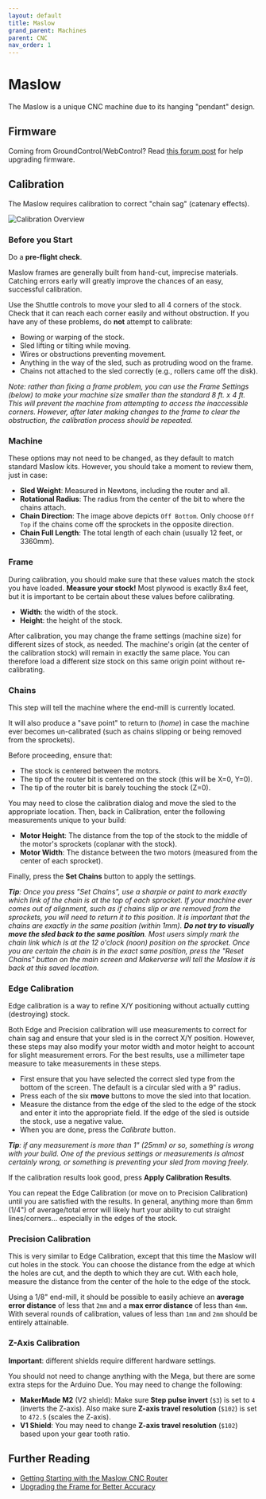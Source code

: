 ```yaml
---
layout: default
title: Maslow
grand_parent: Machines
parent: CNC
nav_order: 1
---
```


# Maslow

The Maslow is a unique CNC machine due to its hanging "pendant" design.

## Firmware

Coming from GroundControl/WebControl? Read [this forum post](https://forums.maslowcnc.com/t/how-to-upgrade-to-holey-51-28-firmware-using-webcontrol-in-preparation-for-running-makerverse/14549) for help upgrading firmware.

## Calibration

The Maslow requires calibration to correct "chain sag" (catenary effects).

![Calibration Overview](/assets/machines/maslow/calibration_overview.png)

### Before you Start

Do a **pre-flight check**.

Maslow frames are generally built from hand-cut, imprecise materials. Catching errors early will greatly improve the chances of an easy, successful calibration.

Use the Shuttle controls to move your sled to all 4 corners of the stock. Check that it can reach each corner easily and without obstruction. If you have any of these problems, do **not** attempt to calibrate:

- Bowing or warping of the stock.
- Sled lifting or tilting while moving.
- Wires or obstructions preventing movement.
- Anything in the way of the sled, such as protruding wood on the frame.
- Chains not attached to the sled correctly (e.g., rollers came off the disk).

_Note: rather than fixing a frame problem, you can use the Frame Settings (below) to make your machine size smaller than the standard 8 ft. x 4 ft. This will prevent the machine from attempting to access the inaccessible corners. However, after later making changes to the frame to clear the obstruction, the calibration process should be repeated._

### Machine

These options may not need to be changed, as they default to match standard Maslow kits. However, you should take a moment to review them, just in case:

- **Sled Weight**: Measured in Newtons, including the router and all.
- **Rotational Radius**: The radius from the center of the bit to where the chains attach.
- **Chain Direction**: The image above depicts `Off Bottom`. Only choose `Off Top` if the chains come off the sprockets in the opposite direction.
- **Chain Full Length**: The total length of each chain (usually 12 feet, or 3360mm).

### Frame

During calibration, you should make sure that these values match the stock you have loaded. **Measure your stock!** Most plywood is exactly 8x4 feet, but it is important to be certain about these values before calibrating.

- **Width**: the width of the stock.
- **Height**: the height of the stock.

After calibration, you may change the frame settings (machine size) for different sizes of stock, as needed. The machine's origin (at the center of the calibration stock) will remain in exactly the same place. You can therefore load a different size stock on this same origin point without re-calibrating.

### Chains

This step will tell the machine where the end-mill is currently located.

It will also produce a "save point" to return to (_home_) in case the machine ever becomes un-calibrated (such as chains slipping or being removed from the sprockets).

Before proceeding, ensure that:

- The stock is centered between the motors.
- The tip of the router bit is centered on the stock (this will be X=0, Y=0).
- The tip of the router bit is barely touching the stock (Z=0).

You may need to close the calibration dialog and move the sled to the appropriate location. Then, back in Calibration, enter the following measurements unique to your build:

- **Motor Height**: The distance from the top of the stock to the middle of the motor's sprockets (coplanar with the stock).
- **Motor Width**: The distance between the two motors (measured from the center of each sprocket).

Finally, press the **Set Chains** button to apply the settings.

_**Tip**: Once you press "Set Chains", use a sharpie or paint to mark exactly which link of the chain is at the top of each sprocket. If your machine ever comes out of alignment, such as if chains slip or are removed from the sprockets, you will need to return it to this position. It is important that the chains are exactly in the same position (within 1mm). **Do not try to visually move the sled back to the same position**. Most users simply mark the chain link which is at the 12 o'clock (noon) position on the sprocket. Once you are certain the chain is in the exact same position, press the "Reset Chains" button on the main screen and Makerverse will tell the Maslow it is back at this saved location._

### Edge Calibration

Edge calibration is a way to refine X/Y positioning without actually cutting (destroying) stock.

Both Edge and Precision calibration will use measurements to correct for chain sag and ensure that your sled is in the correct X/Y position. However, these steps may also modify your motor width and motor height to account for slight measurement errors. For the best results, use a millimeter tape measure to take measurements in these steps.

- First ensure that you have selected the correct sled type from the bottom of the screen. The default is a circular sled with a 9" radius.
- Press each of the six **move** buttons to move the sled into that location.
- Measure the distance from the edge of the sled to the edge of the stock and enter it into the appropriate field. If the edge of the sled is outside the stock, use a negative value.
- When you are done, press the _Calibrate_ button.

_**Tip**: if any measurement is more than 1" (25mm) or so, something is wrong with your build. One of the previous settings or measurements is almost certainly wrong, or something is preventing your sled from moving freely._

If the calibration results look good, press **Apply Calibration Results**.

You can repeat the Edge Calibration (or move on to Precision Calibration) until you are satisfied with the results. In general, anything more than 6mm (1/4") of average/total error will likely hurt your ability to cut straight lines/corners... especially in the edges of the stock.

### Precision Calibration

This is very similar to Edge Calibration, except that this time the Maslow will cut holes in the stock. You can choose the distance from the edge at which the holes are cut, and the depth to which they are cut. With each hole, measure the distance from the center of the hole to the edge of the stock.

Using a 1/8" end-mill, it should be possible to easily achieve an **average error distance** of less that `2mm` and a **max error distance** of less than `4mm`. With several rounds of calibration, values of less than `1mm` and `2mm` should be entirely attainable.

### Z-Axis Calibration

**Important**: different shields require different hardware settings.

You should not need to change anything with the Mega, but there are some extra steps for the Arduino Due. You may need to change the following:

- **MakerMade M2** (V2 shield): Make sure **Step pulse invert** (`$3`) is set to `4` (inverts the Z-axis). Also make sure **Z-axis travel resolution** (`$102`) is set to `472.5` (scales the Z-axis).
- **V1 Shield**: You may need to change **Z-axis travel resolution** (`$102`) based upon your gear tooth ratio.

## Further Reading

- [Getting Starting with the Maslow CNC Router](https://www.technicallywizardry.com/maslow-cnc-router-simplified-guide/)
- [Upgrading the Frame for Better Accuracy](https://www.technicallywizardry.com/upgrade-maslow-cnc-frame-plans/)

